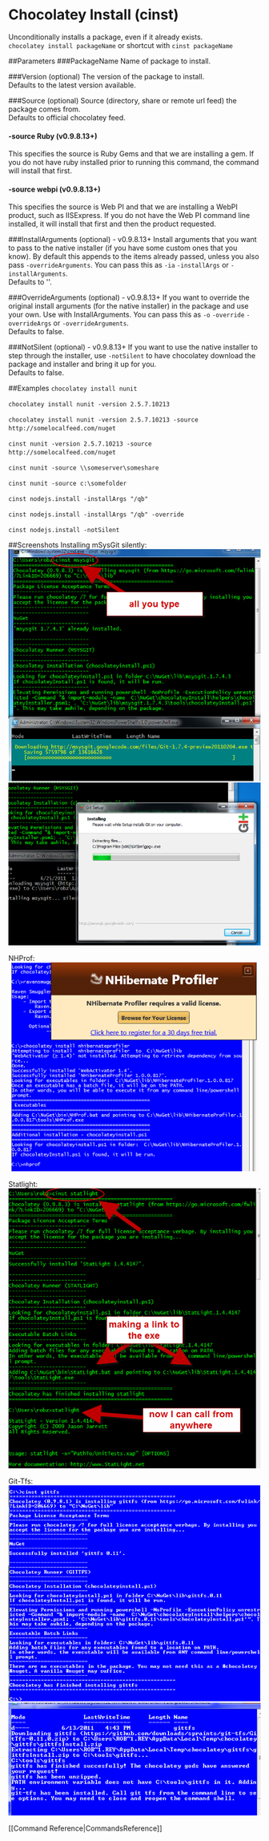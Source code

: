 # Chocolatey Install (cinst)
Unconditionally installs a package, even if it already exists.  
`chocolatey install packageName` or shortcut with 
`cinst packageName` 
  
##Parameters
###PackageName
Name of package to install.  
  
###Version (optional)
The version of the package to install.  
Defaults to the latest version available.  
  
###Source (optional)
Source (directory, share or remote url feed) the package comes from.  
Defaults to official chocolatey feed.  
  
#### -source Ruby (v0.9.8.13+)  
This specifies the source is Ruby Gems and that we are installing a gem. If you do not have ruby installed prior to running this command, the command will install that first.  
  
#### -source webpi (v0.9.8.13+)
This specifies the source is Web PI and that we are installing a WebPI product, such as IISExpress. If you do not have the Web PI command line installed, it will install that first and then the product requested.  
  
###InstallArguments (optional) - v0.9.8.13+
Install arguments that you want to pass to the native installer (if you have some custom ones that you know). By default this appends to the items already passed, unless you also pass `-overrideArguments`.
You can pass this as `-ia` `-installArgs` or `-installArguments`.  
Defaults to ''.  

###OverrideArguments (optional) - v0.9.8.13+
If you want to override the original install arguments (for the native installer) in the package and use your own. Use with InstallArguments.
You can pass this as `-o` `-override` `-overrideArgs` or `-overrideArguments`.  
Defaults to false.  

###NotSilent (optional) - v0.9.8.13+
If you want to use the native installer to step through the installer, use `-notSilent` to have chocolatey download the package and installer and bring it up for you.  
Defaults to false.  
  
##Examples
`chocolatey install nunit`  
  
`chocolatey install nunit -version 2.5.7.10213`  
  
`chocolatey install nunit -version 2.5.7.10213 -source http://somelocalfeed.com/nuget`  
  
`cinst nunit -version 2.5.7.10213 -source http://somelocalfeed.com/nuget`  
  
`cinst nunit -source \\someserver\someshare`  
  
`cinst nunit -source c:\somefolder`  
  
`cinst nodejs.install -installArgs "/qb"`  
  
`cinst nodejs.install -installArgs "/qb" -override`  
  
`cinst nodejs.install -notSilent`  
  
##Screenshots
Installing mSysGit silently:  
![msysgit](images/msysgit.png "msysgit")  
![msysgit install](images/msysgit2.png "msysgit install")  
  
NHProf:  
![nhprof](images/chocolateynhprofiler.png "nhprof")  
  
Statlight:  
![statlight](images/statlight.png "statlight")  
  
Git-Tfs:  
![git tfs](images/git-tfs.png "git tfs chocolatey")  
![git tfs helper run](images/git-tfs2.png "git tfs chocolatey helper")  
  
[[Command Reference|CommandsReference]]